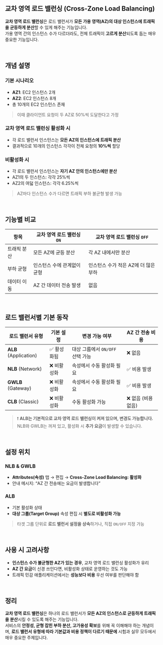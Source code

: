 ## 교차 영역 로드 밸런싱 (Cross-Zone Load Balancing)

**교차 영역 로드 밸런싱**은 로드 밸런서가 **모든 가용 영역(AZ)의 대상 인스턴스에 트래픽을 균등하게 분산**할 수 있게 해주는 기능입니다.  
가용 영역 간의 인스턴스 수가 다르더라도, 전체 트래픽이 **고르게 분산**되도록 돕는 매우 중요한 기능입니다.

<br>

## 개념 설명

### 기본 시나리오
- **AZ1**: EC2 인스턴스 2개  
- **AZ2**: EC2 인스턴스 8개  
- 총 10개의 EC2 인스턴스 존재

> 이때 클라이언트 요청이 두 AZ로 50%씩 도달한다고 가정

### **교차 영역 로드 밸런싱 활성화 시**
- 각 로드 밸런서 인스턴스는 **모든 AZ의 인스턴스에 트래픽 분산**
- 결과적으로 10개의 인스턴스 각각이 전체 요청의 **10%씩** 할당

### **비활성화 시**
- 각 로드 밸런서 인스턴스는 **자기 AZ 안의 인스턴스에만 분산**
- AZ1의 두 인스턴스: 각각 25%씩  
- AZ2의 여덟 인스턴스: 각각 6.25%씩

> AZ마다 인스턴스 수가 다르면 트래픽 부하 불균형 발생 가능

<br>

## 기능별 비교

| 항목 | 교차 영역 로드 밸런싱 `ON` | 교차 영역 로드 밸런싱 `OFF` |
|------|-----------------------------|------------------------------|
| 트래픽 분산 | 모든 AZ에 균등 분산 | 각 AZ 내에서만 분산 |
| 부하 균형 | 인스턴스 수에 관계없이 균형 | 인스턴스 수가 적은 AZ에 더 많은 부하 |
| 데이터 이동 | AZ 간 데이터 전송 발생 | 없음 |

<br>

## 로드 밸런서별 기본 동작

| 로드 밸런서 유형 | 기본 설정 | 변경 가능 여부 | AZ 간 전송 비용 |
|------------------|-----------|----------------|------------------|
| **ALB** (Application) | ✅ 활성화됨 | 대상 그룹에서 `ON/OFF` 선택 가능 | ❌ 없음 |
| **NLB** (Network) | ❌ 비활성화 | 속성에서 수동 활성화 필요 | ✅ 비용 발생 |
| **GWLB** (Gateway) | ❌ 비활성화 | 속성에서 수동 활성화 필요 | ✅ 비용 발생 |
| **CLB** (Classic) | ❌ 비활성화 | 수동 활성화 가능 | ❌ 없음 (비용 없음) |

> ❗ **ALB는 기본적으로 교차 영역 로드 밸런싱이 켜져 있으며, 변경도 가능합니다.**  
> NLB와 GWLB는 꺼져 있고, 활성화 시 **추가 요금**이 발생할 수 있습니다.

<br>

## 설정 위치

### NLB & GWLB
- **Attributes(속성)** 탭 → 편집 → **Cross-Zone Load Balancing: 활성화**
- 안내 메시지: “AZ 간 전송에는 요금이 발생합니다”

### ALB
- 기본 활성화 상태
- **대상 그룹(Target Group)** 속성 편집 시 **별도로 비활성화 가능**

> 타겟 그룹 단위로 **로드 밸런서 설정을 상속**하거나, 직접 `ON/OFF` 지정 가능

<br>

## 사용 시 고려사항
- **인스턴스 수가 불균형한 AZ가 있는 경우**, 교차 영역 로드 밸런싱 활성화가 유리
- **AZ 간 요금**이 신경 쓰인다면, 비활성화 상태로 운영하는 것도 가능
- 트래픽 민감 애플리케이션에서는 **성능보다 비용** 우선 여부를 판단해야 함

<br>

## 정리
**교차 영역 로드 밸런싱**은 하나의 로드 밸런서가 **모든 AZ의 인스턴스로 균등하게 트래픽을 분산**시킬 수 있도록 해주는 기능입니다.  
서비스의 **안정성, 균형 잡힌 부하 분산, 고가용성 확보**를 위해 꼭 이해해야 하는 개념이며, **로드 밸런서 유형에 따라 기본값과 비용 정책이 다르기 때문에** 시험과 실무 모두에서 매우 중요한 주제입니다.